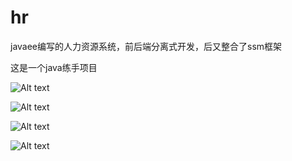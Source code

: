 # hr
javaee编写的人力资源系统，前后端分离式开发，后又整合了ssm框架

这是一个java练手项目

![Alt text](https://github.com/wangjinxin613/hr/blob/master/other/1.png)

![Alt text](https://github.com/wangjinxin613/hr/blob/master/other/2.png)

![Alt text](https://github.com/wangjinxin613/hr/blob/master/other/3.png)

![Alt text](https://github.com/wangjinxin613/hr/blob/master/other/4.png)
